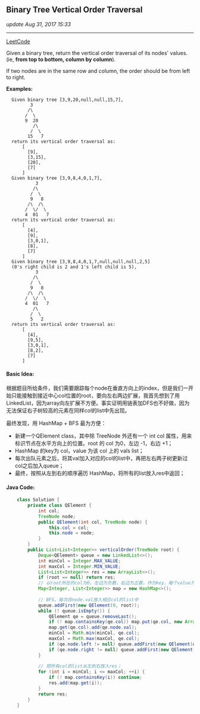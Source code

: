 ## Binary Tree Vertical Order Traversal
_update Aug 31, 2017  15:33_

---
[LeetCode](https://leetcode.com/problems/binary-tree-vertical-order-traversal/description/)

Given a binary tree, return the vertical order traversal of its nodes' values. (ie, **from top to bottom, column by column**).

If two nodes are in the same row and column, the order should be from left to right.

**Examples:**

      Given binary tree [3,9,20,null,null,15,7],
             3
            /\
           /  \
           9  20
              /\
             /  \
            15   7
      return its vertical order traversal as:
          [
            [9],
            [3,15],
            [20],
            [7]
          ]
      Given binary tree [3,9,8,4,0,1,7],
               3
              /\
             /  \
             9   8
            /\  /\
           /  \/  \
           4  01   7
      return its vertical order traversal as:
          [
            [4],
            [9],
            [3,0,1],
            [8],
            [7]
          ]
      Given binary tree [3,9,8,4,0,1,7,null,null,null,2,5] 
      (0's right child is 2 and 1's left child is 5),
               3
              /\
             /  \
             9   8
            /\  /\
           /  \/  \
           4  01   7
              /\
             /  \
             5   2
      return its vertical order traversal as:
          [
            [4],
            [9,5],
            [3,0,1],
            [8,2],
            [7]
          ]
      
#### Basic Idea:
根据题目所给条件，我们需要跟踪每个node在垂直方向上的index，但是我们一开始只能接触到接近中心col位置的root，要向左右两边扩展，我首先想到了用LinkedList，因为array向左扩展不方便。事实证明用链表加DFS也不好做，因为无法保证右子树较高的元素在同样col的list中先出现。

最终发现，用 HashMap + BFS 最为方便：
-  新建一个QElement class，其中除 TreeNode 外还有一个 int col 属性，用来标识节点在水平方向上的位置。root 的 col 为0，左边 -1，右边 +1；
-  HashMap 的key为 col，value 为该 col 上的 vals list；
-  每次出队元素之后，将其val加入对应的col的list中，再把左右两子树更新过col之后加入queue；
-  最终，按照从左到右的顺序遍历 HashMap，将所有的list放入res中返回；

#### Java Code:
```java
    class Solution {
        private class QElement {
            int col;
            TreeNode node;
            public QElement(int col, TreeNode node) {
                this.col = col;
                this.node = node;
            }
        }
        public List<List<Integer>> verticalOrder(TreeNode root) {
            Deque<QElement> queue = new LinkedList<>();
            int minCol = Integer.MAX_VALUE;
            int maxCol = Integer.MIN_VALUE;
            List<List<Integer>> res = new ArrayList<>();
            if (root == null) return res;
            // 以root所在的col为0，左边为负数，右边为正数，作为key，每个value为一个list，跟踪col的范围
            Map<Integer, List<Integer>> map = new HashMap<>();
            
            // BFS，每次将node.val放入相应col的list中
            queue.addFirst(new QElement(0, root));
            while (! queue.isEmpty()) {
                QElement qe = queue.removeLast();
                if (! map.containsKey(qe.col)) map.put(qe.col, new ArrayList<Integer>());
                map.get(qe.col).add(qe.node.val);
                minCol = Math.min(minCol, qe.col);
                maxCol = Math.max(maxCol, qe.col);
                if (qe.node.left != null) queue.addFirst(new QElement(qe.col - 1, qe.node.left));
                if (qe.node.right != null) queue.addFirst(new QElement(qe.col + 1, qe.node.right));
            }
            
            // 把所有col的list从左到右放入res；
            for (int i = minCol; i <= maxCol; ++i) {
                if (! map.containsKey(i)) continue;
                res.add(map.get(i));
            }
            return res;
        }
    }
```

